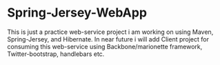 # Spring-Jersey-WebApp
This is just a practice web-service project i am working on using Maven, Spring-Jersey, and Hibernate. 
In near future i will add Client project for consuming this web-service using Backbone/marionette framework, Twitter-bootstrap, handlebars etc.
